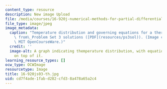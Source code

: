 ```yaml
---
content_type: resource
description: New image Upload
file: /media/courses/16-920j-numerical-methods-for-partial-differential-equations-sma-5212-spring-2003/cd7f4ade1fabd282cfd38a478a65a2c4_16-920js03-th.jpg
file_type: image/jpeg
image_metadata:
  caption: "Temperature distribution and governing equations for a thermal fin, adapted\
    \ from\_Problem Set 3 solutions ([PDF](resources/ps3sol)). (Image courtesy of\
    \ MIT OpenCourseWare.)"
  credit: ''
  image-alt: A graph indicating themperature distribution, with equations overlaid
    on top of it.
learning_resource_types: []
ocw_type: OCWImage
resourcetype: Image
title: 16-920js03-th.jpg
uid: cd7f4ade-1fab-d282-cfd3-8a478a65a2c4
---
```

